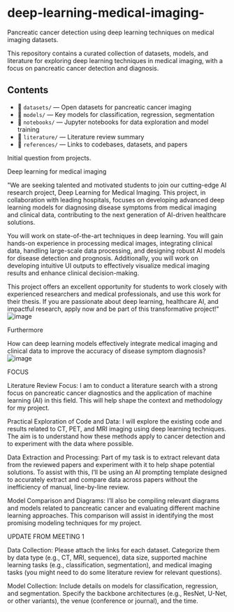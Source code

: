 # deep-learning-medical-imaging-
Pancreatic cancer detection using deep learning techniques on medical imaging datasets.


This repository contains a curated collection of datasets, models, and literature for exploring deep learning techniques in medical imaging, with a focus on pancreatic cancer detection and diagnosis.

## Contents

- 📁 `datasets/` — Open datasets for pancreatic cancer imaging
- 📁 `models/` — Key models for classification, regression, segmentation
- 📁 `notebooks/` — Jupyter notebooks for data exploration and model training
- 📁 `literature/` — Literature review summary
- 📁 `references/` — Links to codebases, datasets, and papers



Initial question from projects.

Deep learning for medical imaging 

"We are seeking talented and motivated students to join our cutting-edge AI research project, Deep Learning for Medical Imaging. This project, in collaboration with leading hospitals, focuses on developing advanced deep learning models for diagnosing disease symptoms from medical imaging and clinical data, contributing to the next generation of AI-driven healthcare solutions.
 
You will work on state-of-the-art techniques in deep learning. You will gain hands-on experience in processing medical images, integrating clinical data, handling large-scale data processing, and designing robust AI models for disease detection and prognosis. Additionally, you will work on developing intuitive UI outputs to effectively visualize medical imaging results and enhance clinical decision-making.
 
This project offers an excellent opportunity for students to work closely with experienced researchers and medical professionals, and use this work for their thesis. If you are passionate about deep learning, healthcare AI, and impactful research, apply now and be part of this transformative project!"![image](https://github.com/user-attachments/assets/12227ec9-e21e-4825-a13d-e2ae0e7cd3b6)


Furthermore 

How can deep learning models effectively integrate medical imaging and clinical data to improve the accuracy of disease symptom diagnosis?![image](https://github.com/user-attachments/assets/3bf14c29-e9cc-474d-9086-935881eea90d)








FOCUS 

Literature Review Focus:
I am to conduct a literature search with a strong focus on pancreatic cancer diagnostics and the application of machine learning (AI) in this field. This will help shape the context and methodology for my project.

Practical Exploration of Code and Data:
I will explore the existing code and results related to CT, PET, and MRI imaging using deep learning techniques. The aim is to understand how these methods apply to cancer detection and to experiment with the data where possible.

Data Extraction and Processing:
Part of my task is to extract relevant data from the reviewed papers and experiment with it to help shape potential solutions. To assist with this, I’ll be using an AI prompting template designed to accurately extract and compare data across papers without the inefficiency of manual, line-by-line review.

Model Comparison and Diagrams:
I’ll also be compiling relevant diagrams and models related to pancreatic cancer and evaluating different machine learning approaches. This comparison will assist in identifying the most promising modeling techniques for my project.




UPDATE FROM MEETING 1

Data Collection:
Please attach the links for each dataset.
Categorize them by data type (e.g., CT, MRI, sequence), data size, supported machine learning tasks (e.g., classification, segmentation), and medical imaging tasks (you might need to do some literature review for relevant questions).

Model Collection:
Include details on models for classification, regression, and segmentation.
Specify the backbone architectures (e.g., ResNet, U-Net, or other variants), the venue (conference or journal), and the time.


